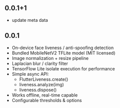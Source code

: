 ## 0.0.1+1

- update meta data

## 0.0.1

- On-device face liveness / anti-spoofing detection
- Bundled MobileNetV2 TFLite model (MIT licensed)
- Image normalization + resize pipeline
- Laplacian blur / clarity filter
- TensorFlow Lite isolate execution for performance
- Simple async API:
  - FlutterLiveness.create()
  - liveness.analyze(img)
  - liveness.dispose()
- Works offline, real-time capable
- Configurable thresholds & options
